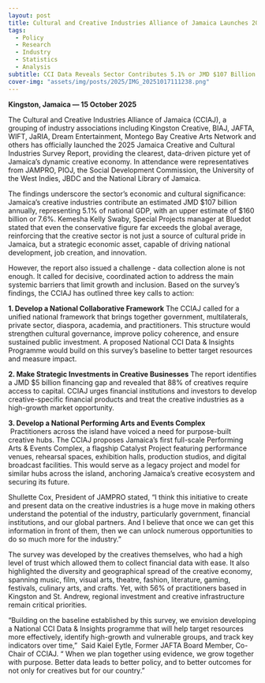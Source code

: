 ```yaml
---
layout: post
title: Cultural and Creative Industries Alliance of Jamaica Launches 2025 Bluedot CCI Survey Report
tags:
  - Policy
  - Research
  - Industry
  - Statistics
  - Analysis
subtitle: CCI Data Reveals Sector Contributes 5.1% or JMD $107 Billion to GDP
cover-img: "assets/img/posts/2025/IMG_20251017111238.png"
---
```

**Kingston, Jamaica — 15 October 2025**

The Cultural and Creative Industries Alliance of Jamaica (CCIAJ), a grouping of industry associations including Kingston Creative, BIAJ, JAFTA, WIFT, JaRIA, Dream Entertainment, Montego Bay Creative Arts Network and others has officially launched the 2025 Jamaica Creative and Cultural Industries Survey Report, providing the clearest, data-driven picture yet of Jamaica’s dynamic creative economy. In attendance were representatives from JAMPRO, PIOJ, the Social Development Commission, the University of the West Indies, JBDC and the National Library of Jamaica.

The findings underscore the sector’s economic and cultural significance: Jamaica’s creative industries contribute an estimated JMD $107 billion annually, representing 5.1% of national GDP, with an upper estimate of $160 billion or 7.6%. Kemesha Kelly Swaby, Special Projects manager at Bluedot stated that even the conservative figure far exceeds the global average, reinforcing that the creative sector is not just a source of cultural pride in Jamaica, but a strategic economic asset, capable of driving national development, job creation, and innovation.

However, the report also issued a challenge - data collection alone is not enough. It called for decisive, coordinated action to address the main systemic barriers that limit growth and inclusion. Based on the survey’s findings, the CCIAJ has outlined three key calls to action:

**1. Develop a National Collaborative Framework**
    The CCIAJ called for a unified national framework that brings together government, multilaterals, private sector, diaspora, academia, and practitioners. This structure would strengthen cultural governance, improve policy coherence, and ensure sustained public investment. A proposed National CCI Data & Insights Programme would build on this survey’s baseline to better target resources and measure impact.

**2. Make Strategic Investments in Creative Businesses**
	The report identifies a JMD $5 billion financing gap and revealed that 88% of creatives require access to capital. CCIAJ urges financial institutions and investors to develop creative-specific financial products and treat the creative industries as a high-growth market opportunity.

**3. Develop a National Performing Arts and Events Complex**  
     Practitioners across the island have voiced a need for purpose-built creative hubs. The CCIAJ proposes Jamaica’s first full-scale Performing Arts & Events Complex, a flagship Catalyst Project featuring performance venues, rehearsal spaces, exhibition halls, production studios, and digital broadcast facilities. This would serve as a legacy project and model for similar hubs across the island, anchoring Jamaica’s creative ecosystem and securing its future.

Shullette Cox, President of JAMPRO stated, “I think this initiative to create and present data on the creative industries is a huge move in making others understand the potential of the industry, particularly government, financial institutions, and our global partners. And I believe that once we can get this information in front of them, then we can unlock numerous opportunities to do so much more for the industry.”

The survey was developed by the creatives themselves, who had a high level of trust which allowed them to collect financial data with ease. It also highlighted the diversity and geographical spread of the creative economy, spanning music, film, visual arts, theatre, fashion, literature, gaming, festivals, culinary arts, and crafts. Yet, with 56% of practitioners based in Kingston and St. Andrew, regional investment and creative infrastructure remain critical priorities.

“Building on the baseline established by this survey, we envision developing a National CCI Data & Insights programme that will help target resources more effectively, identify high-growth and vulnerable groups, and track key indicators over time,”  Said Kaiel Eytle, Former JAFTA Board Member, Co-Chair of CCIAJ. “ When we plan together using evidence, we grow together with purpose. Better data leads to better policy, and to better outcomes for not only for creatives but for our country.”
